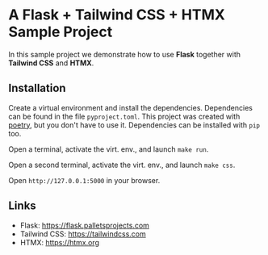 # A Flask + Tailwind CSS + HTMX Sample Project

In this sample project we demonstrate how to use **Flask** 
together with **Tailwind CSS** and **HTMX**.

## Installation

Create a virtual environment and install the
dependencies. Dependencies can be found in
the file `pyproject.toml`.
This project was created with [poetry](https://python-poetry.org/), but you don't have to use it.
Dependencies can be installed with `pip` too.

Open a terminal, activate the virt. env., and launch
`make run`.

Open a second terminal, activate the virt. env., and launch `make css`.

Open `http://127.0.0.1:5000` in your browser.

## Links
* Flask: https://flask.palletsprojects.com
* Tailwind CSS: https://tailwindcss.com
* HTMX: https://htmx.org

